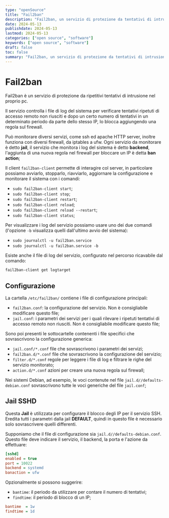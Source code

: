 ```yaml
---
type: "openSource"
title: "Fail2ban"
description: "Fail2ban, un servizio di protezione da tentativi di intrusione ripetuti"
date: 2024-05-13
publishdate: 2024-05-13
lastmod: 2024-05-13
categories: ["open source", "software"]
keywords: ["open source", "software"]
draft: false
toc: false
summary: "Fail2ban, un servizio di protezione da tentativi di intrusione ripetuti."
---
```


# Fail2ban

Fail2ban è un servizio di protezione da ripetitivi tentativi di intrusione nel proprio pc.

Il servizio controlla i file di log del sistema per verificare tentativi ripetuti di accesso remoto non riusciti e dopo un certo numero di tentativi in un determinato periodo da parte dello stesso IP, lo blocca aggiungendo una regola sul firewall.

Può monitorare diversi servizi, come ssh ed apache HTTP server, inoltre funziona con diversi firewall, da iptables a ufw. Ogni servizio da monitorare è detto **jail**, il servizio che monitora i log del sistema è detto **backend**, l'aggiunta di una nuova regola nel firewall per bloccare un IP è detta **ban action**;

Il client ``fail2ban-client`` permette di interagire col server, in particolare possiamo avviarlo, stopparlo, riavviarlo, aggiornare la configurazione e monitorare il sistema con i comandi:

- ``sudo fail2ban-client start``;
- ``sudo fail2ban-client stop``;
- ``sudo fail2ban-client restart``;
- ``sudo fail2ban-client reload``;
- ``sudo fail2ban-client reload --restart``;
- ``sudo fail2ban-client status``;

Per visualizzare i log del servizio possiamo usare uno dei due comandi (l'opzione ``-b`` visualizza quelli dall'ultimo avvio del sistema):

- ``sudo journalctl -u fail2ban.service``
- ``sudo journalctl -u fail2ban.service -b``

Esiste anche il file di log del servizio, configurato nel percorso ricavabile dal comando:

```bash
fail2ban-client get logtarget
```

## Configurazione

La cartella ``/etc/fail2ban/`` contiene i file di configurazione principali:

- ``fail2ban.conf``: la configurazione del servizio. Non è consigliabile modificare questo file;
- ``jail.conf``: i parametri dei servizi per i quali rilevare i ripetuti tentativi di accesso remoto non riusciti. Non è consigliabile modificare questo file;

Sono poi presenti le sottocartelle contenenti i file specifici che sovrascrivono la configurazione generica:

- ``jail.conf/*.conf`` file che sovrascrivono i parametri dei servizi;
- ``fail2ban.d/*.conf`` file che sovrascrivono la configurazione del servizio;
- ``filter.d/*.conf`` regole per leggere i file di log e filtrare le righe del servizio monitorato;
- ``action.d/*.conf`` azioni per creare una nuova regola sul firewall;

Nei sistemi Debian, ad esempio, le voci contenute nel file ``jail.d//defaults-debian.conf`` sovrascrivono tutte le voci generiche del file ``jail.conf``;

## Jail SSHD

Questa **Jail** è utilizzata per configurare il blocco degli IP per il servizio SSH. Eredita tutti i parametri dalla jail **DEFAULT**, quindi in questo file è necessario solo sovrascrivere quelli differenti.

Supponiamo che il file di configurazione sia ``jail.d//defaults-debian.conf``. Questo file deve indicare il servizio, il backend, la porta e l'azione da effettuare:

```ini
[sshd]
enabled = true
port = 10022
backend = systemd
banaction = ufw
```

Opzionalmente si possono suggerire:

- ``bantime``: il periodo da utilizzare per contare il numero di tentativi;
- ``findtime``: il periodo di blocco di un IP;

```ini
bantime  = 1w
findtime = 1d
```

<!-- 
![Bitwarden - Resoconto nessuna violazione](/static/openSource/Bitwarden-Resoconti-no-violazione.png "Bitwarden - Resoconto nessuna violazione")

Installa l'app da [F-Droid](/opensource/fdroid/ "F-Droid").
-->
